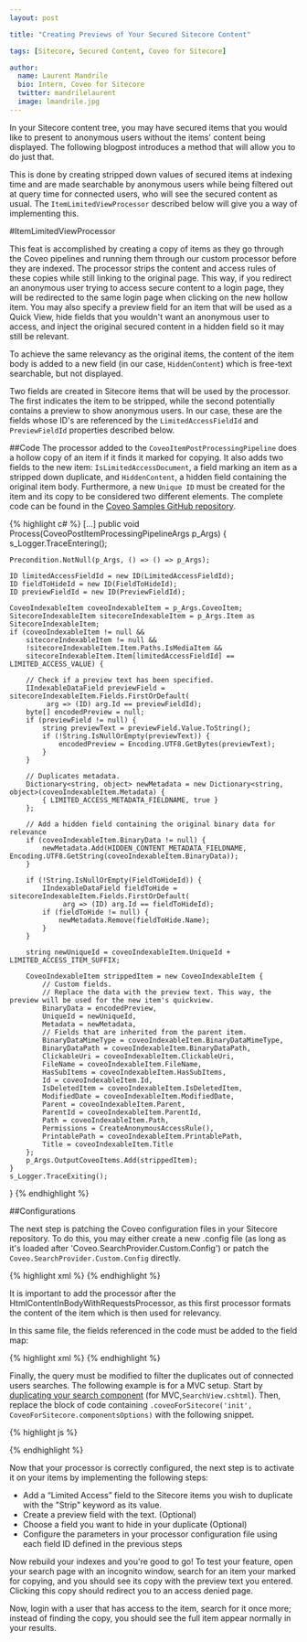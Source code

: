 ```yaml
---
layout: post

title: "Creating Previews of Your Secured Sitecore Content"

tags: [Sitecore, Secured Content, Coveo for Sitecore]

author:
  name: Laurent Mandrile
  bio: Intern, Coveo for Sitecore
  twitter: mandrilelaurent
  image: lmandrile.jpg
---
```


In your Sitecore content tree, you may have secured items that you would like to present to anonymous users without the items' content being displayed. The following blogpost introduces a method that will allow you to do just that. 

This is done by creating stripped down values of secured items at indexing time and are made searchable by anonymous users while being filtered out at query time for connected users, who will see the secured content as usual. The `ItemLimitedViewProcessor` described below will give you a way of implementing this.

<!-- more -->

#ItemLimitedViewProcessor

This feat is accomplished by creating a copy of items as they go through the Coveo pipelines and running them through our custom processor before they are indexed. The processor strips the content and access rules of these copies while still linking to the original page. This way, if you redirect an anonymous user trying to access secure content to a login page, they will be redirected to the same login page when clicking on the new hollow item. You may also specify a preview field for an item that will be used as a Quick View, hide fields that you wouldn't want an anonymous user to access, and inject the original secured content in a hidden field so it may still be relevant.

To achieve the same relevancy as the original items, the content of the item body is added to a new field (in our case, `HiddenContent`) which is free-text searchable, but not displayed.

Two fields are created in Sitecore items that will be used by the processor. The first indicates the item to be stripped, while the second potentially contains a preview to show anonymous users. In our case, these are the fields whose ID's are referenced by the `LimitedAccessFieldId` and `PreviewFieldId` properties described below.

##Code
The processor added to the `CoveoItemPostProcessingPipeline` does a hollow copy of an item if it finds it marked for copying. It also adds two fields to the new item: `IsLimitedAccessDocument`, a field marking an item as a stripped down duplicate, and `HiddenContent`, a hidden field containing the original item body. Furthermore, a new `Unique ID` must be created for the item and its copy to be considered two different elements. The complete code can be found in the [Coveo Samples GitHub repository](https://github.com/coveo/samples/tree/master/coveo-for-sitecore/processors/ItemLimitedViewStripProcessor).

{% highlight c# %}
[...]
public void Process(CoveoPostItemProcessingPipelineArgs p_Args)
{
    s_Logger.TraceEntering();

    Precondition.NotNull(p_Args, () => () => p_Args);

    ID limitedAccessFieldId = new ID(LimitedAccessFieldId);
    ID fieldToHideId = new ID(FieldToHideId);
    ID previewFieldId = new ID(PreviewFieldId);

    CoveoIndexableItem coveoIndexableItem = p_Args.CoveoItem;
    SitecoreIndexableItem sitecoreIndexableItem = p_Args.Item as SitecoreIndexableItem;
    if (coveoIndexableItem != null &&
        sitecoreIndexableItem != null &&
        !sitecoreIndexableItem.Item.Paths.IsMediaItem &&
        sitecoreIndexableItem.Item[limitedAccessFieldId] == LIMITED_ACCESS_VALUE) {

        // Check if a preview text has been specified.
        IIndexableDataField previewField = sitecoreIndexableItem.Fields.FirstOrDefault(
             arg => (ID) arg.Id == previewFieldId);
        byte[] encodedPreview = null;
        if (previewField != null) {
            string previewText = previewField.Value.ToString();
            if (!String.IsNullOrEmpty(previewText)) {
                encodedPreview = Encoding.UTF8.GetBytes(previewText);
            }
        }

        // Duplicates metadata.
        Dictionary<string, object> newMetadata = new Dictionary<string, object>(coveoIndexableItem.Metadata) {
            { LIMITED_ACCESS_METADATA_FIELDNAME, true }
        };

        // Add a hidden field containing the original binary data for relevance
        if (coveoIndexableItem.BinaryData != null) {
            newMetadata.Add(HIDDEN_CONTENT_METADATA_FIELDNAME, Encoding.UTF8.GetString(coveoIndexableItem.BinaryData));
        }

        if (!String.IsNullOrEmpty(FieldToHideId)) {
            IIndexableDataField fieldToHide = sitecoreIndexableItem.Fields.FirstOrDefault(
                 arg => (ID) arg.Id == fieldToHideId);
            if (fieldToHide != null) {
                newMetadata.Remove(fieldToHide.Name);
            }
        }

        string newUniqueId = coveoIndexableItem.UniqueId + LIMITED_ACCESS_ITEM_SUFFIX;

        CoveoIndexableItem strippedItem = new CoveoIndexableItem {
            // Custom fields.
            // Replace the data with the preview text. This way, the preview will be used for the new item's quickview.
            BinaryData = encodedPreview,
            UniqueId = newUniqueId,
            Metadata = newMetadata,
            // Fields that are inherited from the parent item.
            BinaryDataMimeType = coveoIndexableItem.BinaryDataMimeType,
            BinaryDataPath = coveoIndexableItem.BinaryDataPath,
            ClickableUri = coveoIndexableItem.ClickableUri,
            FileName = coveoIndexableItem.FileName,
            HasSubItems = coveoIndexableItem.HasSubItems,
            Id = coveoIndexableItem.Id,
            IsDeletedItem = coveoIndexableItem.IsDeletedItem,
            ModifiedDate = coveoIndexableItem.ModifiedDate,
            Parent = coveoIndexableItem.Parent,
            ParentId = coveoIndexableItem.ParentId,
            Path = coveoIndexableItem.Path,
            Permissions = CreateAnonymousAccessRule(),
            PrintablePath = coveoIndexableItem.PrintablePath,
            Title = coveoIndexableItem.Title
        };
        p_Args.OutputCoveoItems.Add(strippedItem);
    }
    s_Logger.TraceExiting();
}
{% endhighlight %}

##Configurations

The next step is patching the Coveo configuration files in your Sitecore repository. To do this, you may either create a new .config file (as long as it's loaded after 'Coveo.SearchProvider.Custom.Config') or patch the `Coveo.SearchProvider.Custom.Config` directly.

{% highlight xml %}
<configuration xmlns:patch="http://www.sitecore.net/xmlconfig/">
  <sitecore>
    <pipelines>
      <coveoPostItemProcessingPipeline>
        <processor type="ItemLimitedAccess.Processors.ItemLimitedViewStripProcessor, ItemLimitedAccess">
          <LimitedAccessFieldID></LimitedAccessFieldID>
          <PreviewFieldID></PreviewFieldID>
          <FieldToHideID></FieldToHideID>
        </processor>
      </coveoPostItemProcessingPipeline>
    </pipelines>
  </sitecore>
</configuration>
{% endhighlight %}

It is important to add the processor after the HtmlContentInBodyWithRequestsProcessor, as this first processor formats the content of the item which is then used for relevancy.

In this same file, the fields referenced in the code must be added to the field map:

{% highlight xml %}
<fieldMap>
    <fieldNames hint="raw:AddFieldByFieldName">
    <fieldType fieldName="IsLimitedAccessDocument" settingType="Coveo.Framework.Configuration.FieldConfiguration, Coveo.Framework" />
    <fieldType fieldName="HiddenContent" includeForFreeTextSearch="true" isDisplayField="false" settingType="Coveo.Framework.Configuration.FieldConfiguration, Coveo.Framework" />
    </fieldNames>
</fieldMap>
{% endhighlight %}

Finally, the query must be modified to filter the duplicates out of connected users searches. The following example is for a MVC setup. Start by [duplicating your search component](https://developers.coveo.com/x/qADvAQ) (for MVC,`SearchView.cshtml`). Then, replace the block of code containing `.coveoForSitecore('init', CoveoForSitecore.componentsOptions)` with the following snippet.

{% highlight js %}
<script type="text/javascript">
  //Implement this function based on your security rules
  function userHasAccessToSecuredContent() {
    return @Model.IsUserAnonymous.ToString().ToLower();
  }

  Coveo.$(function() {
    Coveo.$("#@Model.Id")
    .on(Coveo.QueryEvents.buildingQuery, function(e, args) {
      if (!userHasAccessToSecuredContent()) {
        args.queryBuilder.advancedExpression.add("NOT @(Model.ToCoveoFieldName("IsLimitedAccessDocument"))");
      }
    })
    .coveoForSitecore('init', CoveoForSitecore.componentsOptions);
  });
</script>
{% endhighlight %}

Now that your processor is correctly configured, the next step is to activate it on your items by implementing the following steps:

- Add a “Limited Access” field to the Sitecore items you wish to duplicate with the "Strip" keyword as its value. 
- Create a preview field with the text. (Optional)
- Choose a field you want to hide in your duplicate (Optional)
- Configure the parameters in your processor configuration file using each field ID defined in the previous steps

Now rebuild your indexes and you're good to go! To test your feature, open your search page with an incognito window, search for an item your marked for copying, and you should see its copy with the preview text you entered. Clicking this copy should redirect you to an access denied page. 

Now, login with a user that has access to the item, search for it once more; instead of finding the copy, you should see the full item appear normally in your results.

